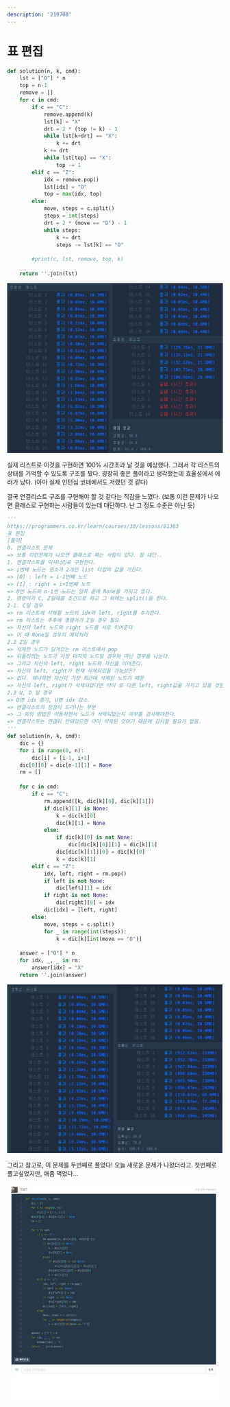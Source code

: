 ```yaml
---
description: '210708'
---
```


# 표 편집

```python
def solution(n, k, cmd):
    lst = ["O"] * n
    top = n-1
    remove = []
    for c in cmd:
        if c == "C":
            remove.append(k)
            lst[k] = "X"
            drt = 2 * (top != k) - 1
            while lst[k+drt] == "X":
                k += drt
            k += drt
            while lst[top] == "X":
                top -= 1
        elif c == "Z":
            idx = remove.pop()
            lst[idx] = "O"
            top = max(idx, top)
        else:
            move, steps = c.split()
            steps = int(steps)
            drt = 2 * (move == "D") - 1
            while steps:
                k += drt
                steps -= lst[k] == "O"

        #print(c, lst, remove, top, k)
    
    return ''.join(lst)
```

![](../../../../.gitbook/assets/image%20%28654%29.png)

실제 리스트로 이것을 구현하면 100% 시간초과 날 것을 예상했다. 그래서 각 리스트의 상태를 기억할 수 있도록 구조를 짰다. 굉장히 좋은 풀이라고 생각했는데 효율성에서 에러가 났다. \(아마 실제 인턴십 코테에서도 저랬던 것 같다\) 

결국 연결리스트 구조를 구현해야 할 것 같다는 직감을 느꼈다. \(보통 이런 문제가 나오면 클래스로 구현하는 사람들이 있는데 대단하다. 난 그 정도 수준은 아닌 듯\)

```python
'''
https://programmers.co.kr/learn/courses/30/lessons/81303
표 편집
[풀이]
0. 연결리스트 문제
=> 보통 이런문제가 나오면 클래스로 짜는 사람이 있다. 참 대단..
1. 연결리스트를 딕셔너리로 구현한다.
=> i번째 노드는 원소가 2개인 list 타입의 값을 가진다.
=> [0] : left = i-1번째 노드
=> [1] : right = i+1번째 노드
=> 0번 노드와 n-1번 노드는 양쪽 끝에 None을 가지고 있다.
2. 명령어가 C, Z일때를 조건으로 하고 그 외에는 split()을 한다.
2-1. C일 경우
=> rm 리스트에 삭제할 노드의 idx와 left, right를 추가한다.
=> rm 리스트는 추후에 명령어가 Z일 경우 필요
=> 자신의 left 노드와 right 노드를 서로 이어준다
=> 이 때 None일 경우의 예외처리
2.2 Z일 경우
=> 삭제한 노드가 담겨있는 rm 리스트에서 pop
=> 되돌리려는 노드가 가장 마지막 노드일 경우와 아닌 경우를 나눈다.
=> 그리고 자신의 left, right 노드와 자신을 이어준다.
=> 자신의 left, right가 현재 삭제되있을 가능성은?
=> 없다. 왜냐하면 자신이 가장 최근에 삭제된 노드기 때문
=> 자신의 left, right가 삭제되었다면 이미 또 다른 left, right값을 가지고 있을 것임
2.3 U, D 일 경우
=> D면 idx 증가, U면 idx 감소.
=> 연결리스트의 장점이 드러나는 부분 
=> 그 외의 방법은 이동하면서 노드가 삭제되었는지 여부를 검사해야한다.
=> 연결리스트는 연결이 안돼있으면 이미 삭제된 것이기 때문에 검사할 필요가 없음.
'''
def solution(n, k, cmd):
    dic = {}
    for i in range(0, n):
        dic[i] = [i-1, i+1]
    dic[0][0] = dic[n-1][1] = None
    rm = []

    for c in cmd:
        if c == "C":
            rm.append([k, dic[k][0], dic[k][1]])
            if dic[k][1] is None:
                k = dic[k][0]
                dic[k][1] = None
            else:
                if dic[k][0] is not None:
                    dic[dic[k][0]][1] = dic[k][1]
                dic[dic[k][1]][0] = dic[k][0]
                k = dic[k][1]
        elif c == "Z":
            idx, left, right = rm.pop()
            if left is not None:
                dic[left][1] = idx
            if right is not None:
                dic[right][0] = idx
            dic[idx] = [left, right]
        else:
            move, steps = c.split()
            for _ in range(int(steps)):
                k = dic[k][int(move == "D")]

    answer = ["O"] * n
    for idx, _, _ in rm:
        answer[idx] = "X"
    return ''.join(answer)
```

![](../../../../.gitbook/assets/image%20%28656%29.png)



그리고 참고로, 이 문제를 두번째로 풀었다! 오늘 새로운 문제가 나왔더라고. 첫번째로 풀고싶었지만, 애좀 먹었다...

![](../../../../.gitbook/assets/image%20%28655%29.png)

